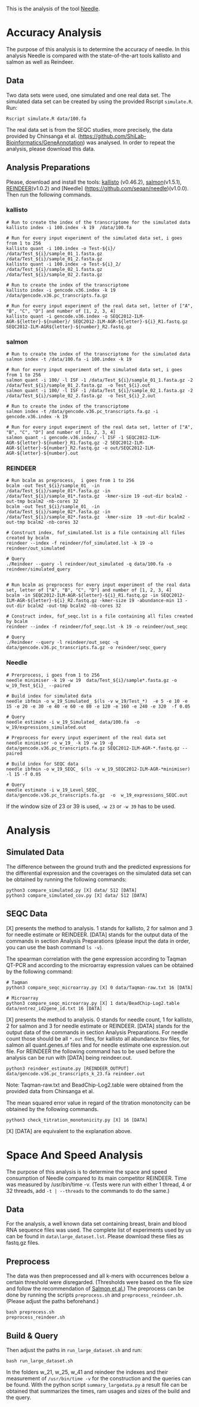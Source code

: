 This is the analysis of the tool [Needle](https://github.com/seqan/needle).

# Accuracy Analysis

The purpose of this analysis is to determine the accuracy of needle. In this analysis Needle is compared with the
state-of-the-art tools kallisto and salmon as well as Reindeer.

## Data
Two data sets were used, one simulated and one real data set. The simulated data set can be created by using the provided Rscript `simulate.R`.
Run:
```
Rscript simulate.R data/100.fa
```

The real data set is from the SEQC studies, more precisely, the data provided by Chinsanga et al. (https://github.com/ShiLab-Bioinformatics/GeneAnnotation) was analysed. In order to repeat the analysis, please download this data.

## Analysis Preparations

Please, download and install the tools: [kallisto](https://github.com/pachterlab/kallisto) (v0.46.2), [salmon](https://github.com/COMBINE-lab/salmon)(v1.5.1), [REINDEER](https://github.com/kamimrcht/REINDEER)(v1.0.2) and [Needle] (https://github.com/seqan/needle)(v1.0.0).
Then run the following commands.

### kallisto

```
# Run to create the index of the transcriptome for the simulated data
kallisto index -i 100.index -k 19  /data/100.fa

# Run for every input experiment of the simulated data set, i goes from 1 to 256
kallisto quant -i 100.index -o Test-${i}/ /data/Test_${i}/sample_01_1.fasta.gz /data/Test_${i}/sample_01_2.fasta.gz
kallisto quant -i 100.index -o Test-${i}_2/ /data/Test_${i}/sample_02_1.fasta.gz /data/Test_${i}/sample_02_2.fasta.gz

# Run to create the index of the transcriptome
kallisto index -i gencode.v36.index -k 19  /data/gencode.v36.pc_transcripts.fa.gz

# Run for every input experiment of the real data set, letter of ["A", "B", "C", "D"] and number of [1, 2, 3, 4]
kallisto quant -i gencode.v36.index -o SEQC2012-ILM-AGR-${letter}-${number}/ SEQC2012-ILM-AGR-${letter}-${i}_R1.fastq.gz SEQC2012-ILM-AGR${letter}-${number}_R2.fastq.gz
```

### salmon

```
# Run to create the index of the transcriptome for the simulated data
salmon index -t /data/100.fa -i 100.index -k 19

# Run for every input experiment of the simulated data set, i goes from 1 to 256
salmon quant -i 100/ -l ISF -1 /data/Test_${i}/sample_01_1.fasta.gz -2 /data/Test_${i}/sample_01_2.fasta.gz  -o Test_${i}.out
salmon quant -i 100/ -l ISF -1 /data/Test_${i}/sample_02_1.fasta.gz -2 /data/Test_${i}/sample_02_2.fasta.gz  -o Test_${i}_2.out

# Run to create the index of the transcriptome
salmon index -t /data/gencode.v36.pc_transcripts.fa.gz -i gencode.v36.index -k 19

# Run for every input experiment of the real data set, letter of ["A", "B", "C", "D"] and number of [1, 2, 3, 4]
salmon quant -i gencode.v36.index/ -l ISF -1 SEQC2012-ILM-AGR-${letter}-${number}_R1.fastq.gz -2 SEQC2012-ILM-AGR-${letter}-${number}_R2.fastq.gz -o out/SEQC2012-ILM-AGR-${letter}-${number}.out
```

### REINDEER

```
# Run bcalm as preprocess,  i goes from 1 to 256
bcalm -out Test_${i}/sample_01_ -in /data/Test_${i}/sample_01*.fasta.gz -in /data/Test_${i}/sample_01*.fasta.gz  -kmer-size 19 -out-dir bcalm2 -out-tmp bcalm2 -nb-cores 32
bcalm -out Test_${i}/sample_01_ -in /data/Test_${i}/sample_02*.fasta.gz -in /data/Test_${i}/sample_02*.fasta.gz  -kmer-size  19 -out-dir bcalm2 -out-tmp bcalm2 -nb-cores 32

# Construct index, fof_simulated.lst is a file containing all files created by bcalm
reindeer --index -f reindeer/fof_simulated.lst -k 19 -o reindeer/out_simulated

# Query
./Reindeer --query -l reindeer/out_simulated -q data/100.fa -o reindeer/simulated_query


# Run bcalm as preprocess for every input experiment of the real data set, letter of ["A", "B", "C", "D"] and number of [1, 2, 3, 4]
bcalm -in SEQC2012-ILM-AGR-${letter}-${i}_R1.fastq.gz -in SEQC2012-ILM-AGR-${letter}-${i}_R2.fastq.gz -kmer-size 19 -abundance-min 13 -out-dir bcalm2 -out-tmp bcalm2 -nb-cores 32

# Construct index, fof_seqc.lst is a file containing all files created by bcalm
reindeer --index -f reindeer/fof_seqc.lst -k 19 -o reindeer/out_seqc

# Query
./Reindeer --query -l reindeer/out_seqc -q data/gencode.v36.pc_transcripts.fa.gz -o reindeer/seqc_query
```

### Needle

```
# Prerprocess, i goes from 1 to 256
needle minimiser -k 19 -w 19  data/Test_${i}/sample*.fasta.gz -o w_19_Test_${i}_ --paired

# Build index for simulated data
needle ibfmin -o w_19_Simulated_ $(ls -v w_19/Test_*)  -e 5 -e 10 -e 15 -e 20 -e 30 -e 40 -e 60 -e 80 -e 120 -e 160 -e 240 -e 320  -f 0.05

# Query
needle estimate -i w_19_Simulated_ data/100.fa  -o  w_19/expressions_simulated.out

# Preprocess for every input experiment of the real data set
needle minimiser -o w_19_ -k 19 -w 19 -g data/gencode.v36.pc_transcripts.fa.gz SEQC2012-ILM-AGR-*.fastq.gz --paired

# Build index for SEQC data
needle ibfmin -o w_19_SEQC_ $(ls -v w_19_SEQC2012-ILM-AGR-*minimiser) -l 15 -f 0.05

# Query
needle estimate -i w_19_Level_SEQC_ data/gencode.v36.pc_transcripts.fa.gz  -o  w_19_expressions_SEQC.out
```

If the window size of 23 or 39 is used, `-w 23` or `-w 39` has to be used.

# Analysis

## Simulated Data
The difference between the ground truth and the predicted expressions for the differential expression and the coverages on the simulated data set can be obtained by running the following commands:

```
python3 compare_simulated.py [X] data/ 512 [DATA]
python3 compare_simulated_cov.py [X] data/ 512 [DATA]
```

## SEQC Data
[X] presents the method to analysis. 1 stands for kallisto, 2 for salmon and 3 for needle estimate or
REINDEER. [DATA] stands for the output data of the commands in section Analysis Preparations (please input the data in order, you can use the bash command `ls -v`).

The spearman correlation with the gene expression according to Taqman QT-PCR and according to the microarray expression
values can be obtained by the following command:

```
# Taqman
python3 compare_seqc_microarray.py [X] 0 data/Taqman-raw.txt 16 [DATA]

# Microarray
python3 compare_seqc_microarray.py [X] 1 data/BeadChip-Log2.table data/entrez_id2gene_id.txt 16 [DATA]
```

[X] presents the method to analysis. 0 stands for needle count, 1 for kallisto, 2 for salmon and 3 for needle estimate or
REINDEER. [DATA] stands for the output data of the commands in section Analysis Preparations. For needle count those should be
all `*.out` files, for kallisto all abundance.tsv files, for salmon all quant.genes.sf files and for needle estimate one expression.out file. For REINDEER the following command has to be used before the analysis can be run with [DATA] being reindeer.out.

```
python3 reindeer_estimate.py [REINDEER_OUTPUT] data/gencode.v36.pc_transcripts_k_23.fa reindeer.out
```

Note: Taqman-raw.txt and BeadChip-Log2.table were obtained from the provided data from Chinsanga et al.

The mean squared error value in regard of the titration monotoncity can be obtained by the following commands.

```
python3 check_titration_monotonicity.py [X] 16 [DATA]
```

[X] [DATA] are equivalent to the explanation above.

# Space And Speed Analysis

The purpose of this analysis is to determine the space and speed consumption of Needle compared to its main competitor
REINDEER.
Time was measured by /usr/bin/time -v. (Tests were run with either 1 thread, 4 or 32 threads, add `-t | --threads` to the
commands to do the same.)

## Data

For the analysis, a well known data set containing breast, brain and blood RNA sequence files was used. The complete list
of experiments used by us can be found in `data\large_dataset.lst`. Please download these files as fastq.gz files.

## Preprocess

The data was then preprocessed and all k-mers with occurrences below a certain threshold were disregarded. (Thresholds
were based on the file size and follow the recommendation of [Salmon et al.](10.1038/nbt.3442)) The preprocess can be done by running the
scripts `preprocess.sh` and `preprocess_reindeer.sh`.  (Please adjust the paths beforehand.)

```
bash preprocess.sh
preprocess_reindeer.sh

```

## Build & Query

Then adjust the paths in `run_large_dataset.sh` and run:

```
bash run_large_dataset.sh
```

In the folders w_21, w_25, w_41 and reindeer the indexes and their measurement of `/usr/bin/time -v` for the construction and the queries can be found. With the python script `summary_largedata.py` a result file can be obtained that summarizes the times, ram usages and sizes of the build and the query.
